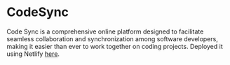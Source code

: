# CodeSync
Code Sync is a comprehensive online platform designed to facilitate seamless collaboration and synchronization among software developers, making it easier than ever to work together on coding projects.
Deployed it using Netlify [here](https://graphic-codesync.netlify.app/).
